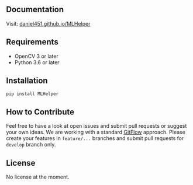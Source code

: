 ## Documentation

Visit: [daniel451.github.io/MLHelper](https://daniel451.github.io/MLHelper/)


## Requirements

 * OpenCV 3 or later
 * Python 3.6 or later


## Installation

`pip install MLHelper`


## How to Contribute

Feel free to have a look at open issues and submit pull requests or suggest your own ideas. We are working with a standard [GitFlow](https://www.gitflow.com/) approach. Please create your features in ``feature/...`` branches and submit pull requests for ``develop`` branch only.


## License

No license at the moment.
